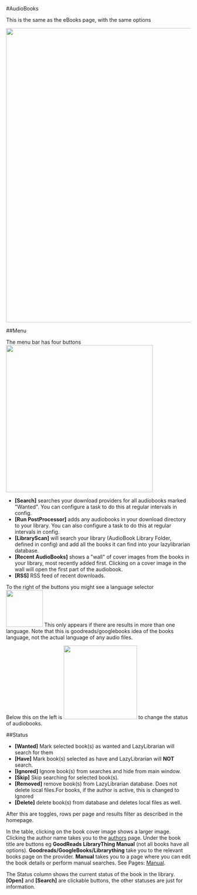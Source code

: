 #AudioBooks

This is the same as the eBooks page, with the same options

<img src="/assets/screenshots/audiobooks_main.png" width="800">

##Menu

The menu bar has four buttons <img src="/assets/screenshots/audiobooks_menu.png" width="400"><br> 

* **[Search]** searches your download providers for all audiobooks marked "Wanted". You can configure a task to do this at regular intervals in config.
* **[Run PostProcessor]** adds any audiobooks in your download directory to your library. You can also configure a task to do this at regular intervals in config.
* **[LibraryScan]** will search your library (AudioBook Library Folder, defined in config) and add all the books it can find into your lazylibrarian database.
* **[Recent AudioBooks]** shows a "wall" of cover images from the books in your library, most recently added first. Clicking on a cover image in the wall will open the first part of the audiobook.
* **[RSS]** RSS feed of recent downloads.

To the right of the buttons you might see a language selector <img src="/assets/screenshots/language.png" width="100"> This only appears if there are results in more than one language. Note that this is goodreads/googlebooks idea of the books language, not the actual language of any audio files.

Below this on the left is <img src="/assets/screenshots/status.png" width="200"> to change the status of audiobooks.

##Status

* **[Wanted]** Mark selected book(s) as wanted and LazyLibrarian will search for them
* **[Have]** Mark book(s) selected as have and LazyLibrarian will **NOT** search.
* **[Ignored]** Ignore book(s) from searches and hide from main window.
* **[Skip]** Skip searching for selected book(s).
* **[Removed]** remove book(s) from LazyLibrarian database. Does not delete local files.For books, if the author is active, this is changed to Ignored 
* **[Delete]** delete book(s) from database and deletes local files as well.

After this are toggles, rows per page and results filter as described in the homepage.

In the table, clicking on the book cover image shows a larger image. Clicking the author name takes you to the [authors](authors.md) page. Under the book title are buttons eg **GoodReads  LibraryThing  Manual**  (not all books have all options).  **Goodreads/GoogleBooks/Librarything**  take you to the relevant books page on the provider. **Manual** takes you to a page where you can edit the book details or perform manual searches. 
See Pages: [Manual](manual.md).


The Status column shows the current status of the book in the library. **[Open]** and **[Search]** are clickable buttons, the other statuses are just for information.